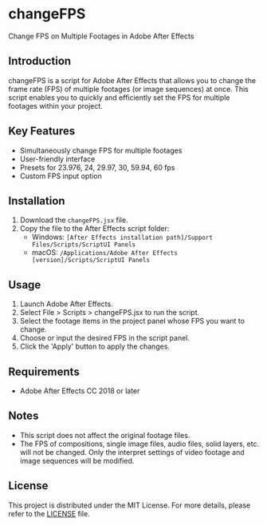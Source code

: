 # changeFPS

Change FPS on Multiple Footages in Adobe After Effects

## Introduction

changeFPS is a script for Adobe After Effects that allows you to change the frame rate (FPS) of multiple footages (or image sequences) at once. 
This script enables you to quickly and efficiently set the FPS for multiple footages within your project.

## Key Features

- Simultaneously change FPS for multiple footages
- User-friendly interface
- Presets for 23.976, 24, 29.97, 30, 59.94, 60 fps
- Custom FPS input option

## Installation

1. Download the `changeFPS.jsx` file.
2. Copy the file to the After Effects script folder:
   - Windows: `[After Effects installation path]/Support Files/Scripts/ScriptUI Panels`
   - macOS: `/Applications/Adobe After Effects [version]/Scripts/ScriptUI Panels`

## Usage

1. Launch Adobe After Effects.
2. Select File > Scripts > changeFPS.jsx to run the script.
3. Select the footage items in the project panel whose FPS you want to change.
4. Choose or input the desired FPS in the script panel.
5. Click the 'Apply' button to apply the changes.

## Requirements

- Adobe After Effects CC 2018 or later

## Notes

- This script does not affect the original footage files.
- The FPS of compositions, single image files, audio files, solid layers, etc. will not be changed. Only the interpret settings of video footage and image sequences will be modified.

## License

This project is distributed under the MIT License. For more details, please refer to the [LICENSE](LICENSE) file.
